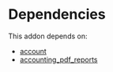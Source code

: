 # Dependencies

This addon depends on:

- [account](https://github.com/bringout/oca-ocb-accounting/tree/eb4335e9848ccce1d07fb3692af80937feeb0e3c/odoo-bringout-oca-ocb-account)
- [accounting_pdf_reports](https://github.com/bringout/odoomates/tree/0c66eb89cdb3b00675358403d5c9dff77b60632a/odoo-bringout-odoomates-accounting_pdf_reports)
